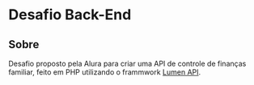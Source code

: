 # Desafio Back-End

## Sobre

Desafio proposto pela Alura para criar uma API de controle de finanças familiar, feito em PHP utilizando o frammwork [Lumen API](https://lumen.laravel.com/).
